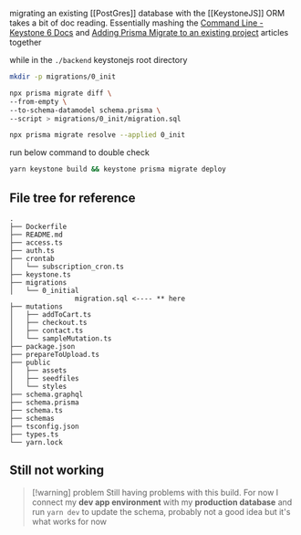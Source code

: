 migrating an existing [[PostGres]] database with the [[KeystoneJS]] ORM takes a bit of doc reading. Essentially mashing the [Command Line - Keystone 6 Docs](https://keystonejs.com/docs/guides/cli) and [Adding Prisma Migrate to an existing project](https://www.prisma.io/docs/guides/migrate/developing-with-prisma-migrate/add-prisma-migrate-to-a-project#introspect-to-create-or-update-your-prisma-schema) articles together

while in the `./backend` keystonejs root directory

```bash
mkdir -p migrations/0_init
```

```bash
npx prisma migrate diff \
--from-empty \
--to-schema-datamodel schema.prisma \
--script > migrations/0_init/migration.sql
```

```bash
npx prisma migrate resolve --applied 0_init
```

run below command to double check

```bash
yarn keystone build && keystone prisma migrate deploy
```

## File tree for reference

```
.
├── Dockerfile
├── README.md
├── access.ts
├── auth.ts
├── crontab
│   └── subscription_cron.ts
├── keystone.ts
├── migrations
│   └── 0_initial
				migration.sql <---- ** here
├── mutations
│   ├── addToCart.ts
│   ├── checkout.ts
│   ├── contact.ts
│   └── sampleMutation.ts
├── package.json
├── prepareToUpload.ts
├── public
│   ├── assets
│   ├── seedfiles
│   └── styles
├── schema.graphql
├── schema.prisma
├── schema.ts
├── schemas
├── tsconfig.json
├── types.ts
└── yarn.lock
```


## Still not working

> [!warning] problem
> Still having problems with this build. For now I connect my **dev app environment** with my **production database** and run `yarn dev` to update the schema, probably not a good idea but it's what works for now


